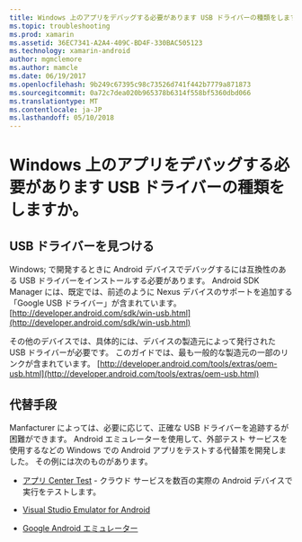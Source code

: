 ```yaml
---
title: Windows 上のアプリをデバッグする必要があります USB ドライバーの種類をしますか。
ms.topic: troubleshooting
ms.prod: xamarin
ms.assetid: 36EC7341-A2A4-409C-BD4F-330BAC505123
ms.technology: xamarin-android
author: mgmclemore
ms.author: mamcle
ms.date: 06/19/2017
ms.openlocfilehash: 9b249c67395c98c73526d741f442b7779a871873
ms.sourcegitcommit: 0a72c7dea020b965378b6314f558bf5360dbd066
ms.translationtype: MT
ms.contentlocale: ja-JP
ms.lasthandoff: 05/10/2018
---
```

# <a name="what-usb-drivers-do-i-need-to-debug-android-on-windows"></a>Windows 上のアプリをデバッグする必要があります USB ドライバーの種類をしますか。

## <a name="finding-usb-drivers"></a>USB ドライバーを見つける

Windows; で開発するときに Android デバイスでデバッグするには互換性のある USB ドライバーをインストールする必要があります。 Android SDK Manager には、既定では、前述のように Nexus デバイスのサポートを追加する「Google USB ドライバー」が含まれています。 [http://developer.android.com/sdk/win-usb.html](http://developer.android.com/sdk/win-usb.html)

その他のデバイスでは、具体的には、デバイスの製造元によって発行された USB ドライバーが必要です。 このガイドでは、最も一般的な製造元の一部のリンクが含まれています。 [http://developer.android.com/tools/extras/oem-usb.html](http://developer.android.com/tools/extras/oem-usb.html)

## <a name="alternatives"></a>代替手段

Manfacturer によっては、必要に応じて、正確な USB ドライバーを追跡するが困難ができます。 Android エミュレーターを使用して、外部テスト サービスを使用するなどの Windows での Android アプリをテストする代替策を開発しました。 その例には次のものがあります。

- [アプリ Center Test](https://docs.microsoft.com/appcenter/test-cloud/) - クラウド サービスを数百の実際の Android デバイスで実行をテストします。

- [Visual Studio Emulator for Android](https://www.visualstudio.com/en-us/features/msft-android-emulator-vs.aspx)

- [Google Android エミュレーター](~/android/deploy-test/debugging/android-sdk-emulator/index.md)

